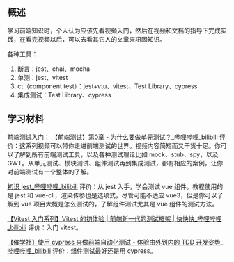 ## 概述
学习前端知识时，个人认为应该先看视频入门，然后在视频和文档的指导下完成实践，在看完视频以后，可以去看其它人的文章来巩固知识。

各种工具：
1. 断言：jest、chai、mocha
1. 单测：jest、vitest
2. ct（component test）：jest+vtu、vitest、Test Library、cypress
3. 集成测试：Test Library、cypress

## 学习材料
前端测试入门：
[【前端测试】第0章 - 为什么要做单元测试？\_哔哩哔哩\_bilibili](https://www.bilibili.com/video/BV1Ad4y1C7vY/?spm_id_from=333.788&vd_source=a192bbc2c82b7725cd9d5149075acda1)
评价：这系列视频可以带你走进前端测试的世界。视频内容简短而又干货十足。你可以了解到所有前端测试工具，以及各种测试理论比如 mock、stub、spy，以及 GWT。从单元测试、模块测试、组件测试再到集成测试，都有相应的案例，让你对前端测试有一个整体的了解。

[初识 jest\_哔哩哔哩\_bilibili](https://www.bilibili.com/video/BV1po4y1U79s?p=1&vd_source=a192bbc2c82b7725cd9d5149075acda1)
评价：从 jest 入手，学会测试 vue 组件。教程使用的是 jest 和 vue-cli，渲染传参也是选项式，尽管可能不适应 vue3，但是你可以了解到 vue 项目大概是怎么测试的，了解组件测试尤其是 vue 组件的测试方法。

[【Vitest 入门系列】Vitest 的初体验 | 前端新一代的测试框架 | 快快快\_哔哩哔哩\_bilibili](https://www.bilibili.com/video/BV1mg41167VX/?spm_id_from=333.999.0.0&vd_source=a192bbc2c82b7725cd9d5149075acda1)
评价：入门 vitest。

[【催学社】使用 cypress 来做前端自动化测试 - 体验由外到内的 TDD 开发姿势\_哔哩哔哩\_bilibili](https://www.bilibili.com/video/BV1WU4y1J7Va/?spm_id_from=333.788.recommend_more_video.1&vd_source=a192bbc2c82b7725cd9d5149075acda1)
评价：组件测试最好还是用 cypress。
